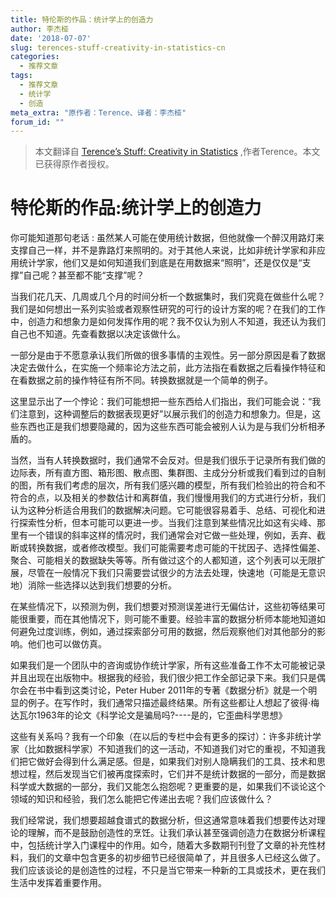 ```yaml
---
title: 特伦斯的作品：统计学上的创造力
author: 李杰桠
date: '2018-07-07'
slug: terences-stuff-creativity-in-statistics-cn
categories:
  - 推荐文章
tags:
  - 推荐文章
  - 统计学
  - 创造
meta_extra: "原作者：Terence、译者：李杰桠"
forum_id: ""
---
```


> 本文翻译自 [Terence’s Stuff: Creativity in Statistics](http://bulletin.imstat.org/2014/05/terence’s-stuff-creativity-in-statistics/) ,作者Terence。本文已获得原作者授权。


# 特伦斯的作品:统计学上的创造力

你可能知道那句老话 : 虽然某人可能在使用统计数据，但他就像一个醉汉用路灯来支撑自己一样，并不是靠路灯来照明的。对于其他人来说，比如非统计学家和非应用统计学家，他们又是如何知道我们到底是在用数据来“照明”，还是仅仅是“支撑”自己呢？甚至都不能“支撑”呢？

当我们花几天、几周或几个月的时间分析一个数据集时，我们究竟在做些什么呢？我们是如何想出一系列实验或者观察性研究的可行的设计方案的呢？在我们的工作中，创造力和想象力是如何发挥作用的呢？我不仅认为别人不知道，我还认为我们自己也不知道。先查看数据以决定该做什么。

一部分是由于不愿意承认我们所做的很多事情的主观性。另一部分原因是看了数据决定去做什么，在实施一个频率论方法之前，此方法指在看数据之后看操作特征和在看数据之前的操作特征有所不同。转换数据就是一个简单的例子。

这里显示出了一个悖论：我们可能想把一些东西给人们指出，我们可能会说：“我们注意到，这种调整后的数据表现更好”以展示我们的创造力和想象力。但是，这些东西也正是我们想要隐藏的，因为这些东西可能会被别人认为是与我们分析相矛盾的。

当然，当有人转换数据时，我们通常不会反对。但是我们很乐于记录所有我们做的边际表，所有直方图、箱形图、散点图、集群图、主成分分析或我们看到过的自制的图，所有我们考虑的层次，所有我们感兴趣的模型，所有我们检验出的符合和不符合的点，以及相关的参数估计和离群值，我们慢慢用我们的方式进行分析，我们认为这种分析适合用我们的数据解决问题。它可能很容易着手、总结、可视化和进行探索性分析，但本可能可以更进一步。当我们注意到某些情况比如这有尖峰、那里有一个错误的斜率这样的情况时，我们通常会对它做一些处理，例如，丢弃、截断或转换数据，或者修改模型。我们可能需要考虑可能的干扰因子、选择性偏差、聚合、可能相关的数据缺失等等。所有做过这个的人都知道，这个列表可以无限扩展，尽管在一般情况下我们只需要尝试很少的方法去处理，快速地（可能是无意识地）消除一些选择以达到我们想要的分析。

在某些情况下，以预测为例，我们想要对预测误差进行无偏估计，这些初等结果可能很重要，而在其他情况下，则可能不重要。经验丰富的数据分析师本能地知道如何避免过度训练，例如，通过探索部分可用的数据，然后观察他们对其他部分的影响。他们也可以做仿真。

如果我们是一个团队中的咨询或协作统计学家，所有这些准备工作不太可能被记录并且出现在出版物中。根据我的经验，我们很少把工作全部记录下来。我们只是偶尔会在书中看到这类讨论，Peter Huber 2011年的专著《数据分析》就是一个明显的例子。在写作时，我们通常只描述最终结果。所有这些都让人想起了彼得·梅达瓦尔1963年的论文《科学论文是骗局吗?----是的，它歪曲科学思想》

这些有关系吗？我有一个印象（在以后的专栏中会有更多的探讨）：许多非统计学家（比如数据科学家）不知道我们的这一活动，不知道我们对它的重视，不知道我们把它做好会得到什么满足感。但是，如果我们对别人隐瞒我们的工具、技术和思想过程，然后发现当它们被再度探索时，它们并不是统计数据的一部分，而是数据科学或大数据的一部分，我们又能怎么抱怨呢？更重要的是，如果我们不谈论这个领域的知识和经验，我们怎么能把它传递出去呢？我们应该做什么？

我们经常说，我们想要超越食谱式的数据分析，但这通常意味着我们想要传达对理论的理解，而不是鼓励创造性的烹饪。让我们承认甚至强调创造力在数据分析课程中，包括统计学入门课程中的作用。如今，随着大多数期刊刊登了文章的补充性材料，我们的文章中包含更多的初步细节已经很简单了，并且很多人已经这么做了。我们应该谈论的是创造性的过程，不只是当它带来一种新的工具或技术，更在我们生活中发挥着重要作用。
